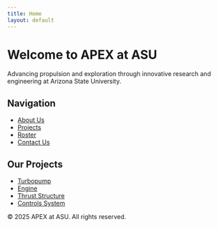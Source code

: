 ```yaml
---
title: Home
layout: default
---
```

# Welcome to APEX at ASU
Advancing propulsion and exploration through innovative research and engineering at Arizona State University.

## Navigation
- [About Us](about)
- [Projects](projects)
- [Roster](roster)
- [Contact Us](contact)

## Our Projects
- [Turbopump](projects#turbopump)
- [Engine](projects#engine)
- [Thrust Structure](projects#thrust-structure)
- [Controls System](projects#controls-system)

&copy; 2025 APEX at ASU. All rights reserved.
